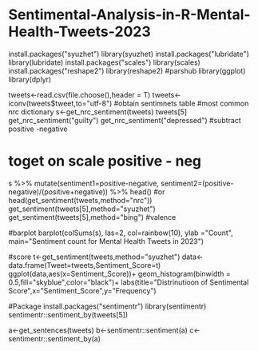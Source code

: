 # Sentimental-Analysis-in-R-Mental-Health-Tweets-2023
install.packages("syuzhet")
library(syuzhet)
install.packages("lubridate")
library(lubridate)
install.packages("scales")
library(scales)
install.packages("reshape2")
library(reshape2)
#parshub
library(ggplot)
library(dplyr)

tweets<-read.csv(file.choose(),header = T)
tweets<-iconv(tweets$tweet,to="utf-8")
#obtain sentimnets table
#most common nrc dictionary
s<-get_nrc_sentiment(tweets)
tweets[5]
get_nrc_sentiment("guilty")
get_nrc_sentiment("depressed")
#subtract positive -negative
# toget on scale positive - neg
s %>% 
  mutate(sentiment1=positive-negative,
         sentiment2=(positive-negative)/(positive+negative)) %>% head()
#or
head(get_sentiment(tweets,method="nrc"))
get_sentiment(tweets[5],method="syuzhet")
get_sentiment(tweets[5],method="bing")
#valence

#barplot
barplot(colSums(s),
        las=2,
        col=rainbow(10),
        ylab ="Count",
        main="Sentiment count for Mental Health Tweets in 2023")

#score
t<-get_sentiment(tweets,method="syuzhet")
data<-data.frame(Tweet=tweets,Sentiment_Score=t)
ggplot(data,aes(x=Sentiment_Score))+
         geom_histogram(binwidth = 0.5,fill="skyblue",color="black")+
  labs(title="Distrinutioon of Sentimental Score",x="Sentiment_Score",y="Frequency")

#Package
install.packages("sentimentr")
library(sentimentr)
sentimentr::sentiment_by(tweets[5])

a<-get_sentences(tweets)
b<-sentimentr::sentiment(a) 
c<-sentimentr::sentiment_by(a)
